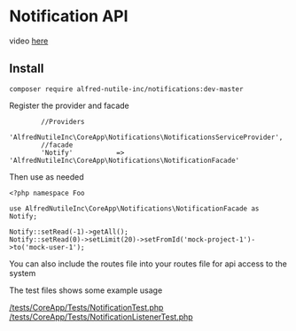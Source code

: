 # Notification API

video [here](https://www.youtube.com/watch?v=eb6BvQt0Qsc) 

## Install

~~~
composer require alfred-nutile-inc/notifications:dev-master
~~~

Register the provider and facade

~~~
        //Providers
		'AlfredNutileInc\CoreApp\Notifications\NotificationsServiceProvider',
		//facade
        'Notify' 	       => 'AlfredNutileInc\CoreApp\Notifications\NotificationFacade'
~~~

Then use as needed


~~~
<?php namespace Foo

use AlfredNutileInc\CoreApp\Notifications\NotificationFacade as Notify;

Notify::setRead(-1)->getAll();
Notify::setRead(0)->setLimit(20)->setFromId('mock-project-1')->to('mock-user-1');
~~~

You can also include the routes file into your routes file for api access to the system

The test files shows some example usage

[/tests/CoreApp/Tests/NotificationTest.php](/tests/CoreApp/Tests/NotificationTest.php)
[/tests/CoreApp/Tests/NotificationListenerTest.php](/tests/CoreApp/Tests/NotificationListenerTest.php)

